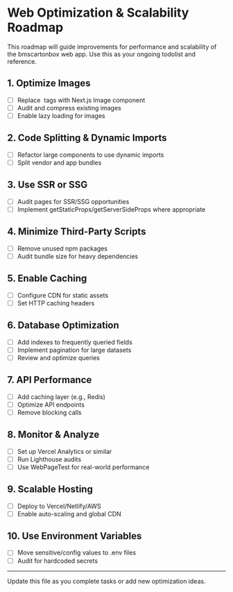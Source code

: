 # Web Optimization & Scalability Roadmap

This roadmap will guide improvements for performance and scalability of the bmscartonbox web app. Use this as your ongoing todolist and reference.

## 1. Optimize Images
- [ ] Replace <img> tags with Next.js Image component
- [ ] Audit and compress existing images
- [ ] Enable lazy loading for images

## 2. Code Splitting & Dynamic Imports
- [ ] Refactor large components to use dynamic imports
- [ ] Split vendor and app bundles

## 3. Use SSR or SSG
- [ ] Audit pages for SSR/SSG opportunities
- [ ] Implement getStaticProps/getServerSideProps where appropriate

## 4. Minimize Third-Party Scripts
- [ ] Remove unused npm packages
- [ ] Audit bundle size for heavy dependencies

## 5. Enable Caching
- [ ] Configure CDN for static assets
- [ ] Set HTTP caching headers

## 6. Database Optimization
- [ ] Add indexes to frequently queried fields
- [ ] Implement pagination for large datasets
- [ ] Review and optimize queries

## 7. API Performance
- [ ] Add caching layer (e.g., Redis)
- [ ] Optimize API endpoints
- [ ] Remove blocking calls

## 8. Monitor & Analyze
- [ ] Set up Vercel Analytics or similar
- [ ] Run Lighthouse audits
- [ ] Use WebPageTest for real-world performance

## 9. Scalable Hosting
- [ ] Deploy to Vercel/Netlify/AWS
- [ ] Enable auto-scaling and global CDN

## 10. Use Environment Variables
- [ ] Move sensitive/config values to .env files
- [ ] Audit for hardcoded secrets

---

Update this file as you complete tasks or add new optimization ideas.
